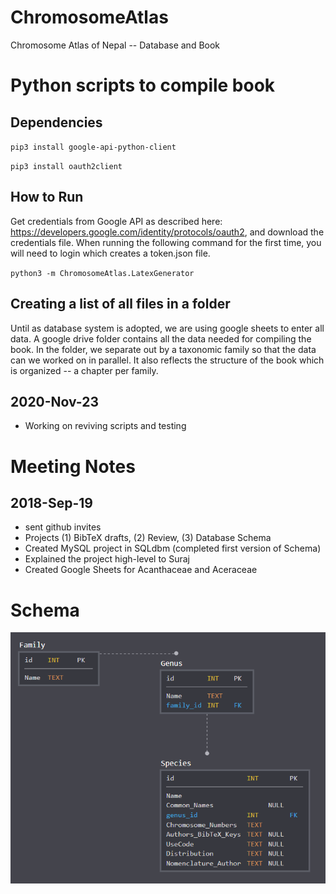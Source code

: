 # ChromosomeAtlas
Chromosome Atlas of Nepal -- Database and Book

# Python scripts to compile book

## Dependencies
``pip3 install google-api-python-client``

``pip3 install oauth2client``

## How to Run
Get credentials from Google API as described here: https://developers.google.com/identity/protocols/oauth2, and download the credentials file. When running the following command for the first time, you will need to login which creates a token.json file.

``python3 -m ChromosomeAtlas.LatexGenerator``

## Creating a list of all files in a folder
Until as database system is adopted, we are using google sheets to enter all data. A google drive folder contains 
all the data needed for compiling the book. In the folder,
we separate out by a taxonomic family so that the data can
we worked on in parallel. It also reflects the structure
of the book which is organized -- a chapter per family.

## 2020-Nov-23
- Working on reviving scripts and testing

# Meeting Notes
## 2018-Sep-19

- sent github invites
- Projects (1) BibTeX drafts, (2) Review, (3) Database Schema
- Created MySQL project in SQLdbm (completed first version of Schema)
- Explained the project high-level to Suraj
- Created Google Sheets for Acanthaceae and Aceraceae

# Schema

![alt text](DataBaseSchemaVersion1.png)

